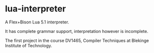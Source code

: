 # lua-interpreter

A Flex+Bison Lua 5.1 interpreter.

It has complete grammar support, interpretation however is incomplete.

The first project in the course DV1465, Compiler Techniques at Blekinge Institute of Technology.
